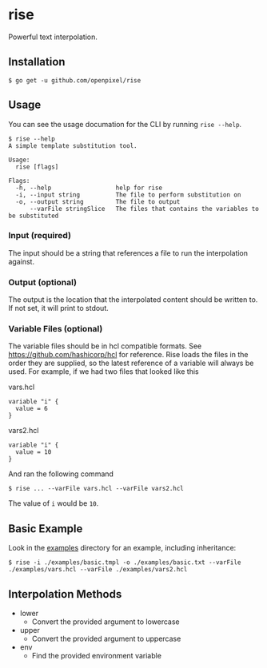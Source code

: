 # rise

Powerful text interpolation.

## Installation

```
$ go get -u github.com/openpixel/rise
```

## Usage

You can see the usage documation for the CLI by running `rise --help`.

```
$ rise --help
A simple template substitution tool.

Usage:
  rise [flags]

Flags:
  -h, --help                  help for rise
  -i, --input string          The file to perform substitution on
  -o, --output string         The file to output
      --varFile stringSlice   The files that contains the variables to be substituted
```

### Input (required)

The input should be a string that references a file to run the interpolation against.

### Output (optional)

The output is the location that the interpolated content should be written to. If not set, it will print to stdout.

### Variable Files (optional)

The variable files should be in hcl compatible formats. See https://github.com/hashicorp/hcl for reference. Rise loads the files in the order they are supplied, so the latest reference of a variable will always be used. For example, if we had two files that looked like this

vars.hcl
```
variable "i" {
  value = 6
}
```

vars2.hcl
```
variable "i" {
  value = 10
}
```

And ran the following command

```
$ rise ... --varFile vars.hcl --varFile vars2.hcl
```

The value of `i` would be `10`.

## Basic Example

Look in the [examples](https://github.com/OpenPixel/rise/tree/master/examples) directory for an example, including inheritance:

```
$ rise -i ./examples/basic.tmpl -o ./examples/basic.txt --varFile ./examples/vars.hcl --varFile ./examples/vars2.hcl
```

## Interpolation Methods

- lower
    - Convert the provided argument to lowercase
- upper
    - Convert the provided argument to uppercase
- env
    - Find the provided environment variable